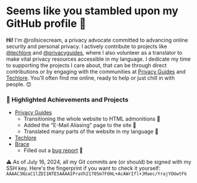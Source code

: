 # Seems like you stambled upon my GitHub profile 👀

**Hi!** I'm @rollsicecream, a privacy advocate committed to advancing online security and personal privacy. I actively contribute to projects like [@techlore](https://github.com/techlore) and [@privacyguides](https://github.com/privacyguides), where I also volunteer as a translator to make vital privacy resources accessible in my language. I dedicate my time to supporting the projects I care about, that can be through direct contributions or by engaging with the communities at [Privacy Guides](https://discuss.privacyguides.net) and [Techlore](https://discuss.techlore.tech). You'll often find me online, ready to help or just chill in with people. 😊

### 🚀 Highlighted Achievements and Projects
- [Privacy Guides](https://github.com/privacyguides)
     - Transitioning the whole website to HTML admonitions 🎉
     - Added the "E-Mail Aliasing" page to the site 🎉
     - Translated many parts of the website in my language 🎉
- [Techlore](https://github.com/techlore)
- [Brace](https://github.com/divestedcg/Brace)
     - Filled out a [bug report](https://github.com/divestedcg/Brace/issues/4) :tada:

⚠️  As of July 16, 2024, all my Git commits are (or should) be signed with my SSH key. Here's the fingerprint if you want to check it yourself: `AAAAC3NzaC1lZDI1NTE5AAAAIPraVh21705m7FOHL+AcAWrIfl+JMaec/YrajYOUwtFk`

